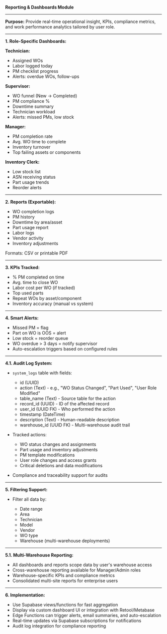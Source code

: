 **Reporting & Dashboards Module**

---

**Purpose:**
Provide real-time operational insight, KPIs, compliance metrics, and work performance analytics tailored by user role.

---

**1. Role-Specific Dashboards:**

**Technician:**

* Assigned WOs
* Labor logged today
* PM checklist progress
* Alerts: overdue WOs, follow-ups

**Supervisor:**

* WO funnel (New → Completed)
* PM compliance %
* Downtime summary
* Technician workload
* Alerts: missed PMs, low stock

**Manager:**

* PM completion rate
* Avg. WO time to complete
* Inventory turnover
* Top failing assets or components

**Inventory Clerk:**

* Low stock list
* ASN receiving status
* Part usage trends
* Reorder alerts

---

**2. Reports (Exportable):**

* WO completion logs
* PM history
* Downtime by area/asset
* Part usage report
* Labor logs
* Vendor activity
* Inventory adjustments

Formats: CSV or printable PDF

---

**3. KPIs Tracked:**

* % PM completed on time
* Avg. time to close WO
* Labor cost per WO (if tracked)
* Top used parts
* Repeat WOs by asset/component
* Inventory accuracy (manual vs system)

---

**4. Smart Alerts:**

* Missed PM = flag
* Part on WO is OOS = alert
* Low stock = reorder queue
* WO overdue > 3 days = notify supervisor
* Auto-escalation triggers based on configured rules

---

**4.1. Audit Log System:**

* `system_logs` table with fields:
  * id (UUID)
  * action (Text) - e.g., "WO Status Changed", "Part Used", "User Role Modified"
  * table_name (Text) - Source table for the action
  * record_id (UUID) - ID of the affected record
  * user_id (UUID FK) - Who performed the action
  * timestamp (DateTime)
  * description (Text) - Human-readable description
  * warehouse_id (UUID FK) - Multi-warehouse audit trail

* Tracked actions:
  * WO status changes and assignments
  * Part usage and inventory adjustments
  * PM template modifications
  * User role changes and access grants
  * Critical deletions and data modifications

* Compliance and traceability support for audits

---

**5. Filtering Support:**

* Filter all data by:

  * Date range
  * Area
  * Technician
  * Model
  * Vendor
  * WO type
  * Warehouse (multi-warehouse deployments)

---

**5.1. Multi-Warehouse Reporting:**

* All dashboards and reports scope data by user's warehouse access
* Cross-warehouse reporting available for Manager/Admin roles
* Warehouse-specific KPIs and compliance metrics
* Consolidated multi-site reports for enterprise users

---

**6. Implementation:**

* Use Supabase views/functions for fast aggregation
* Display via custom dashboard UI or integration with Retool/Metabase
* Edge Functions can trigger alerts, email summaries, and auto-escalation
* Real-time updates via Supabase subscriptions for notifications
* Audit log integration for compliance reporting
